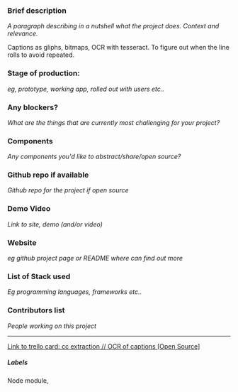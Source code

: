 ### Brief description 
*A paragraph describing in a nutshell what the project does. Context and relevance.*

Captions as gliphs, bitmaps, OCR with tesseract. To figure out when the line rolls to avoid repeated. 

### Stage of production: 
*eg, prototype, working app, rolled out with users etc..*

### Any blockers? 
*What are the things that are currently most challenging for your project?*

### Components 
*Any components you'd like to abstract/share/open source?*

### Github repo if available
*Github repo for the project if open source*

### Demo Video 
*Link to site, demo (and/or video)*

### Website 
*eg github project page or README where can find out more*

### List of Stack used 
*Eg programming languages, frameworks etc..*

### Contributors list 
*People working on this project*

---

[Link to trello card: cc extraction // OCR of captions [Open Source]](https://trello.com/c/Buaad1CC)

##### Labels

Node module, 